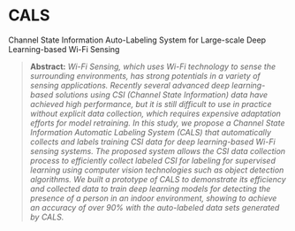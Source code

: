 # CALS
Channel State Information Auto-Labeling System for Large-scale Deep Learning-based Wi-Fi Sensing

> **Abstract:** *Wi-Fi Sensing, which uses Wi-Fi technology to sense the surrounding environments, has strong potentials in a variety of sensing applications. Recently several advanced deep learning-based solutions using CSI (Channel State Information) data have achieved high performance, but it is still difficult to use in practice without explicit data collection, which requires expensive adaptation efforts for model retraining. In this study, we propose a Channel State Information Automatic Labeling System (CALS) that automatically collects and labels training CSI data for deep learning-based Wi-Fi sensing systems. The proposed system allows the CSI data collection process to efficiently collect labeled CSI for labeling for supervised learning using computer vision technologies such as object detection algorithms. We built a prototype of CALS to demonstrate its efficiency and collected data to train deep learning models for detecting the presence of a person in an indoor environment, showing to achieve an accuracy of over 90% with the auto-labeled data sets generated by CALS.*